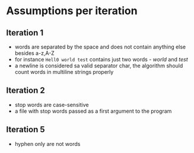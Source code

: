 # Assumptions per iteration

## Iteration 1

* words are separated by the space and does not contain anything else besides a-z,A-Z
* for instance `Hell0 world test` contains just two words - _world_ and _test_
* a newline is considered sa valid separator char, the algorithm should count words in multiline strings properly

## Iteration 2

* stop words are case-sensitive
* a file with stop words passed as a first argument to the program

## Iteration 5

* hyphen only are not words
